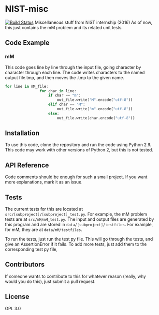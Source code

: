 # NIST-misc
[![Build Status](https://travis-ci.org/plato2000/NIST-misc.svg?branch=master)](https://travis-ci.org/plato2000/NIST-misc)
Miscellaneous stuff from NIST internship (2016)
As of now, this just contains the mM problem and its related unit tests.

## Code Example

### mM
This code goes line by line through the input file, going character by character through each line. The code writes
characters to the named output file.tmp, and then moves the .tmp to the given name.

```python
for line in mM_file:
                for char in line:
                    if char == "m":
                        out_file.write("M".encode("utf-8"))
                    elif char == "M":
                        out_file.write("m".encode("utf-8"))
                    else:
                        out_file.write(char.encode("utf-8"))
```


## Installation

To use this code, clone the repository and run the code using Python 2.6. This code may work with other versions of
Python 2, but this is not tested.


## API Reference

Code comments should be enough for such a small project. If you want more explanations, mark it as an issue.

## Tests

The current tests for this are located at `src/[subproject]/[subproject]_test.py`. For example, the mM problem tests are
at `src/mM/mM_test.py`. The input and output files are generated by this program and are stored in
`data/[subproject]/testfiles`. For example, for mM, they are at `data/mM/testfiles`.

To run the tests, just run the test py file. This will go through the tests, and give an AssertionError if it fails. To
add more tests, just add them to the corresponding test py file,

## Contributors

If someone wants to contribute to this for whatever reason (really, why would you do this), just submit a pull request.

## License

GPL 3.0
